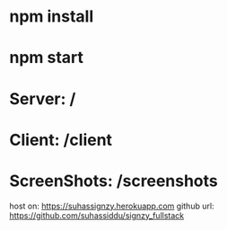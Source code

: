 # npm install
# npm start

# Server: /
# Client: /client
# ScreenShots: /screenshots

host on: https://suhassignzy.herokuapp.com
github url: https://github.com/suhassiddu/signzy_fullstack
